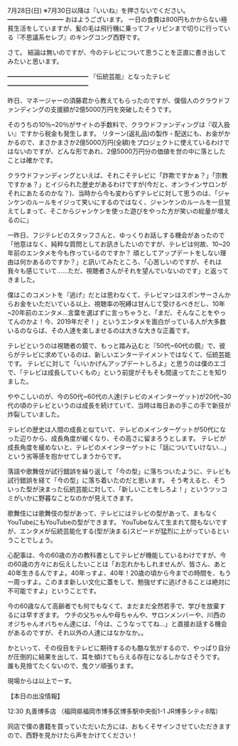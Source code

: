 7月28日(日) ※7月30日以降は『いいね』を押さないでください。
━━━━━━━━━
おはようございます。
一日の食費は800円もかからない極貧生活をしていますが、髪の毛は飛行機に乗ってフィリピンまで切りに行っている『不思議系セレブ』のキングコング西野です。

さて。
結論は無いのですが、今のテレビについて思うことを正直に書き出してみたいと思います。

━━━━━━━━━━━━━
『伝統芸能』となったテレビ
━━━━━━━━━━━━━

昨日、マネージャーの須藤君から教えてもらったのですが、僕個人のクラウドファンディングの支援額が2億5000万円を突破したそうです。

そのうちの10％~20％がサイトの手数料で、クラウドファンディングは『収入扱い』ですから税金も発生します。
リターン(返礼品)の製作・配送にも、お金がかかるので、まさかまさか2億5000万円(全額)をプロジェクトに使えているわけではないのですが、どんな形であれ、2億5000万円分の価値を世の中に落としたことは確かです。

クラウドファンディングといえば、それこそテレビに「詐欺ですかぁ？」「宗教ですかぁ？」とイジられた歴史があるわけですが(今だと、オンラインサロンがそれにあたるのかな？)、当時から今も変わらずテレビに対して思うのは、「ジャンケンのルールをイジって笑いにするのではなく、ジャンケンのルールを一旦覚えてしまって、そこからジャンケンを使った遊びをやった方が笑いの総量が増えるのに」

一昨日、フジテレビのスタッフさんと、ゆっくりお話しする機会があったので「他意はなく、純粋な質問としてお訊きしたいのですが、テレビは何故、10~20年前のエンタメを今も作っているのですか？ 頑としてアップデートをしない理由は何かあるのですか？」と訊いてみたところ、「心苦しいのですが、それは我々も感じていて……ただ、視聴者さんがそれを望んでいないのです」と返ってきました。

僕はこのコメントを『逃げ』だとは思わなくて、テレビマンはスポンサーさんからお金をいただいている以上、視聴率の呪縛は甘んじて受けるべきだし、10年~20年前のエンタメ…言葉を選ばずに言っちゃうと、「まだ、そんなことをやってんのかよ！今、2019年だぞ！」というエンタメを面白がっている人が大多数いるのならば、その人達を楽しませるのは大きな大きな正義です。

テレビというのは視聴者の鏡で、もっと踏み込むと『50代~60代の鏡』で、彼らがテレビに求めているのは、新しいエンターテイメントではなくて、伝統芸能です。
テレビに対して「いいかげんアップデートしろよ」と思うのは僕のエゴで、「テレビは成長していくもの」という前提がそもそも間違ってたことを知りました。

ややこしいのが、今の50代~60代の人達(テレビのメインターゲット)が20代~30代の頃のテレビというのは成長を続けていて、当時は毎日あの手この手で新技が炸裂していました。

テレビの歴史は人間の成長と似ていて、テレビのメインターゲットが50代になった辺りから、成長角度が緩くなり、その高さに留まろうとします。
テレビが成長角度を緩めないと、テレビのメインターゲットに「話についていけない…」という劣等感を抱かせてしまうからです。

落語や歌舞伎が試行錯誤を繰り返して「今の型」に落ちついたように、テレビも試行錯誤を経て「今の型」に落ち着いたのだと思います。
そう考えると、そういった型が決まった伝統芸能に対して、「新しいことをしろよ！」というツッコミがいかに野暮なことなのかが見えてきます。

歌舞伎には歌舞伎の型があって、テレビにはテレビの型があって、まもなくYouTubeにもYouTubeの型ができます。
YouTubeなんて生まれて間もないですが、エンタメが伝統芸能化する(型が決まる)スピードが猛烈に上がっているということでしょう。

心配事は、今の60歳の方の教科書としてテレビが機能しているわけですが、今の60歳の方々にお伝えしたいことは「お忘れかもしれませんが、皆さん、あと40年生きるんですよ。40年っすよ、40年！20歳の頃から今までの時間を、もう一周っすよ。このまま新しい文化に蓋をして、勉強せずに逃げきることは絶対に不可能ですよ」ということです。

今の60歳なんて高齢者でも何でもなくて、まだまだ全然若手で、学びを放棄するには早すぎます。
ウチの父ちゃんや母ちゃんや、サロンメンバーや、川西のオジちゃんオバちゃん達には、「今は、こうなっててね…」と直接お話する機会があるのですが、それ以外の人達にはなかなか。。

かといって、その役目をテレビに期待するのも酷な気がするので、やっぱり自分が圧倒的に結果を出して、耳を傾けてもらえる存在になるしかなさそうです。
誰も見捨てたくないので、鬼クソ頑張ります。

現場からは以上でーす。

【本日の出没情報】

12:30 丸善博多店
（福岡県福岡市博多区博多駅中央街1-1 JR博多シティ8階）

同店で僕の書籍を買っていただいた方には、おもくそサインさせていただきますので、西野を見かけたら声をかけてください！
